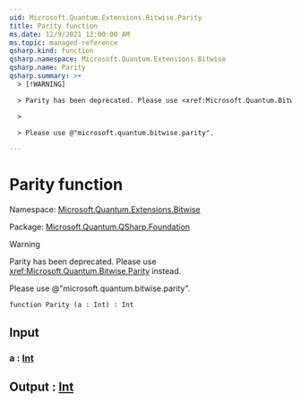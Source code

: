```yaml
---
uid: Microsoft.Quantum.Extensions.Bitwise.Parity
title: Parity function
ms.date: 12/9/2021 12:00:00 AM
ms.topic: managed-reference
qsharp.kind: function
qsharp.namespace: Microsoft.Quantum.Extensions.Bitwise
qsharp.name: Parity
qsharp.summary: >+
  > [!WARNING]

  > Parity has been deprecated. Please use <xref:Microsoft.Quantum.Bitwise.Parity> instead.

  >

  > Please use @"microsoft.quantum.bitwise.parity".

---
```


# Parity function

Namespace: [Microsoft.Quantum.Extensions.Bitwise](xref:Microsoft.Quantum.Extensions.Bitwise)

Package: [Microsoft.Quantum.QSharp.Foundation](https://nuget.org/packages/Microsoft.Quantum.QSharp.Foundation)


> [!WARNING]
> Parity has been deprecated. Please use <xref:Microsoft.Quantum.Bitwise.Parity> instead.
>
> Please use @"microsoft.quantum.bitwise.parity".



```qsharp
function Parity (a : Int) : Int
```


## Input

### a : [Int](xref:microsoft.quantum.qsharp.valueliterals#int-literals)





## Output : [Int](xref:microsoft.quantum.qsharp.valueliterals#int-literals)

